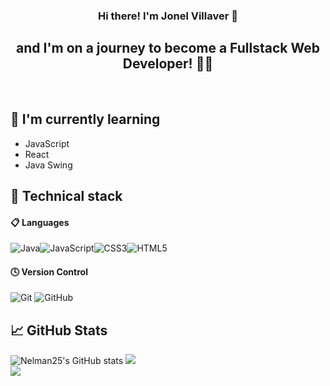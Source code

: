<h3 align = "center"> Hi there! I'm Jonel Villaver 👋</h3>
<h2 align = "center"> and I'm on a journey to become a Fullstack Web Developer! 🧑‍💻</h2>

</br>

## 🌱 I'm currently learning

- JavaScript
- React
- Java Swing
  
## 💼 Technical stack

#### 📋 Languages
![Java](https://img.shields.io/badge/java-%23ED8B00.svg?style=for-the-badge&logo=openjdk&logoColor=white)![JavaScript](https://img.shields.io/badge/javascript-%23323330.svg?style=for-the-badge&logo=javascript&logoColor=%23F7DF1E)![CSS3](https://img.shields.io/badge/css3-%231572B6.svg?style=for-the-badge&logo=css3&logoColor=white)![HTML5](https://img.shields.io/badge/html5-%23E34F26.svg?style=for-the-badge&logo=html5&logoColor=white)

#### 🕓 Version Control
![Git](https://img.shields.io/badge/git-%23F05033.svg?style=for-the-badge&logo=git&logoColor=white)
![GitHub](https://img.shields.io/badge/github-%23121011.svg?style=for-the-badge&logo=github&logoColor=white)

## 📈 GitHub Stats 
![Nelman25's GitHub stats](https://github-readme-stats.vercel.app/api?username=Nelman25&show_icons=true&theme=radical)
![](https://github-readme-streak-stats.herokuapp.com/?user=Nelman25&theme=dark&hide_border=false)<br/>
![](https://github-readme-stats.vercel.app/api/top-langs/?username=Nelman25&theme=dark&hide_border=false&include_all_commits=true&count_private=true&layout=compact)

